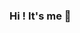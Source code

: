 ### Hi ! It's me 👋

<!--
**BenjamQuill/BenjamQuill** is a ✨ _special_ ✨ repository because its `README.md` (this file) appears on your GitHub profile.

Here are some ideas to get you started:

- 🔭 I’m currently working on digital liaison notebook.
- 🌱 I’m currently learning to put my knowledge into practice.
- 💬 Ask me about my learning, my formation or my knowledges. 
- 📫 How to reach me: benjamin.dujarrier@gmail.com
- 😄 Pronouns: BenjamQuill
- ⚡ Fun fact: I started my retraining for more comfort of life for my daughter.
-->
